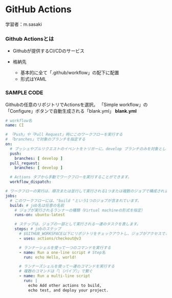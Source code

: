 # GitHub Actions

学習者：m.sasaki
### Github Actionsとは
- Githubが提供するCI/CDのサービス

- 格納先
  - 基本的に全て「.github/workflow」の配下に配置
  - 形式はYAML

### SAMPLE CODE
Githubの任意のリポジトリでActionsを選択。
「Simple workflow」の「Configure」ボタンで自動生成される「blank.yml」
**blank.yml**
```yaml
# workflow名
name: CI

# 「Push」や「Pull Request」時にこのワークフローを実行する
# 「branches」で対象のブランチを指定する
on:
  # プッシュやプルリクエストのイベントをトリガーに、develop ブランチのみを対象としたワークフローを実行
  push:
    branches: [ develop ]
  pull_request:
    branches: [ develop ]

  # Actions タブから手動でワークフローを実行することができます。
  workflow_dispatch:

# ワークフローの実行は、順次または並行して実行される1つまたは複数のジョブで構成されます。
jobs:
  # このワークフローには、"build "という1つのジョブが含まれています。
  build: # job名は任意の名前
    # ジョブが実行されるランナーの種類（Virtual machineの形式を指定）
    runs-on: ubuntu-latest

    # ステップは、ジョブの一部として実行される一連のタスクを表します。
    steps: # jobのステップ
      # $GITHUB_WORKSPACE以下にリポジトリをチェックアウトし、ジョブがアクセスできるようにします。
      - uses: actions/checkout@v3

      # ランナーシェルを使って一つのコマンドを実行する
      - name: Run a one-line script # Step名
        run: echo Hello, world!

      # ランナーズシェルを使って一連のコマンドを実行する
      # 複数のコマンドは「|（パイプ）」で繋ぐ
      - name: Run a multi-line script
        run: |
          echo Add other actions to build,
          echo test, and deploy your project.
```